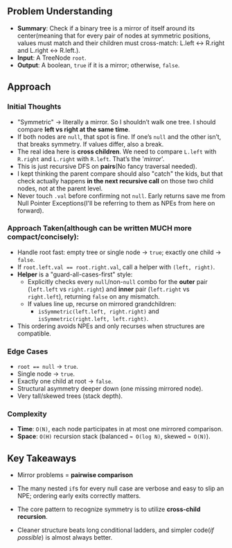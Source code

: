 <!-- Problem 101. Symmetric Tree notes -->

## Problem Understanding

- **Summary**: Check if a binary tree is a mirror of itself around its center(meaning that for every pair of nodes at symmetric positions, values must match and their children must cross-match: L.left ↔ R.right and L.right ↔ R.left.).
- **Input**: A TreeNode `root`.
- **Output**: A boolean, `true` if it is a mirror; otherwise, `false`.

## Approach

### Initial Thoughts

- "Symmetric" → literally a mirror. So I shouldn’t walk one tree. I should compare **left vs right at the same time**.
- If both nodes are `null`, that spot is fine. If one’s `null` and the other isn’t, that breaks symmetry. If values differ, also a break.
- The real idea here is **cross children**. We need to compare `L.left` with `R.right` and `L.right` with `R.left`. That’s the '_mirror_'.
- This is just recursive DFS on **pairs**(No fancy traversal needed).
- I kept thinking the parent compare should also "catch" the kids, but that check actually happens **in the next recursive call** on those two child nodes, not at the parent level.
- Never touch `.val` before confirming not `null`. Early returns save me from Null Pointer Exceptions(I'll be referring to them as NPEs from here on forward).

### Approach Taken(although can be written MUCH more compact/concisely):

- Handle root fast: empty tree or single node → `true`; exactly one child → `false`.
- If `root.left.val == root.right.val`, call a helper with `(left, right)`.
- **Helper** is a "guard-all-cases-first" style:
  - Explicitly checks every `null`/non-`null` combo for the **outer** pair (`left.left` vs `right.right`) and **inner** pair (`left.right` vs `right.left`), returning `false` on any mismatch.
  - If values line up, recurse on mirrored grandchildren:
    - `isSymmetric(left.left, right.right)` and `isSymmetric(right.left, left.right)`.
- This ordering avoids NPEs and only recurses when structures are compatible.

<!-- ## Challenges
- **Obstacles Faced**:  -->

### Edge Cases

- `root == null` → `true`.
- Single node → `true`.
- Exactly one child at root → `false`.
- Structural asymmetry deeper down (one missing mirrored node).
- Very tall/skewed trees (stack depth).

### Complexity

- **Time**: `O(N)`, each node participates in at most one mirrored comparison.
- **Space**: `O(H)` recursion stack (balanced `≈ O(log N)`, skewed `≈ O(N)`).

<!-- ## Alternative Solutions
- none -->

## Key Takeaways

- Mirror problems = **pairwise comparison**

- The many nested `if`s for every null case are verbose and easy to slip an NPE; ordering early exits correctly matters.

- The core pattern to recognize symmetry is to utilize **cross-child recursion**.

- Cleaner structure beats long conditional ladders, and simpler code(_if possible_) is almost always better.

<!-- ## Additional Resources
- N/A -->
